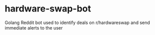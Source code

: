 # hardware-swap-bot
Golang Reddit bot used to identify deals on r/hardwareswap and send immediate alerts to the user
